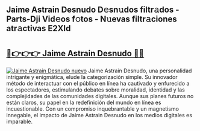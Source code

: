 ## Jaime Astrain Desnudo D𝚎sn𝚞dos filtr𝚊dos - Parts-Dji Vid𝚎os f𝚘tos - N𝚞evas filtr𝚊ciones atr𝚊ctivas E2XId

# <h2><a href="http://mb4xgo.tromn.icu/?c=Jaime+Astrain+Desnudo">🔗👉👉👉 Jaime Astrain Desnudo 🔗🔗</a></h2>

[![Jaime Astrain Desnudo nuevo](https://i.imgur.com/pEAQMta.gif)](http://mb4xgo.tromn.icu/?c=Jaime+Astrain+Desnudo)
Jaime Astrain Desnudo, una personalidad intrigante y enigmática, elude la categorización simple. Su innovador método de interactuar con el público en línea ha cautivado y enfurecido a los espectadores, estimulando debates sobre moralidad, identidad y las complejidades de las comunidades digitales. Aunque sus planes futuros no están claros, su papel en la redefinición del mundo en línea es incuestionable. Con un compromiso inquebrantable y un magnetismo innegable, el impacto de Jaime Astrain Desnudo en los medios digitales es imparable.
